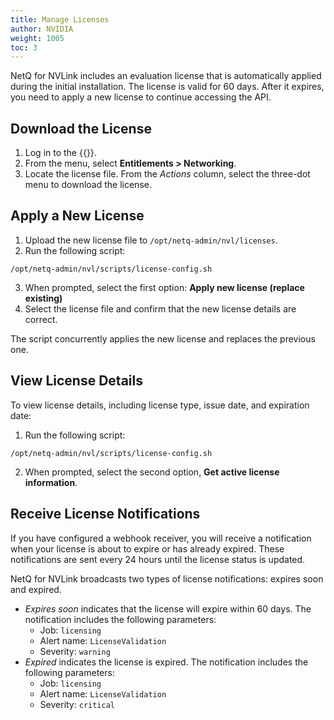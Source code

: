 ```yaml
---
title: Manage Licenses
author: NVIDIA
weight: 1005
toc: 3
---
```


NetQ for NVLink includes an evaluation license that is automatically applied during the initial installation. The license is valid for 60 days. After it expires, you need to apply a new license to continue accessing the API.


## Download the License

1. Log in to the {{<exlink url="http://ui.licensing.nvidia.com/" text="NVIDIA Licensing Portal">}}.
2. From the menu, select **Entitlements&nbsp;<span aria-label="and then">></span> Networking**.
3. Locate the license file. From the *Actions* column, select the three-dot menu to download the license. 


## Apply a New License

1. Upload the new license file to `/opt/netq-admin/nvl/licenses`. 
2. Run the following script:

```
/opt/netq-admin/nvl/scripts/license-config.sh
```
3. When prompted, select the first option: **Apply new license (replace existing)**
4. Select the license file and confirm that the new license details are correct.

The script concurrently applies the new license and replaces the previous one.

## View License Details

To view license details, including license type, issue date, and expiration date:

1. Run the following script:

``` 
/opt/netq-admin/nvl/scripts/license-config.sh
```

2. When prompted, select the second option, **Get active license information**. 


## Receive License Notifications

If you have configured a webhook receiver<!--link out to Alerts Management-->, you will receive a notification when your license is about to expire or has already expired. These notifications are sent every 24 hours until the license status is updated.

NetQ for NVLink broadcasts two types of license notifications: expires soon and expired.

- *Expires soon* indicates that the license will expire within 60 days. The notification includes the following parameters:
    - Job: `licensing`
    - Alert name: `LicenseValidation`
    - Severity: `warning`
- *Expired* indicates the license is expired. The notification includes the following parameters:
    - Job: `licensing`
    - Alert name: `LicenseValidation`
    - Severity: `critical`